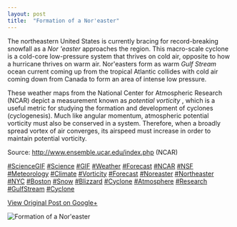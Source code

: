 ```yaml
---
layout: post
title:  "Formation of a Nor'easter"
---
```


The northeastern United States is currently bracing for record-breaking
snowfall as a _Nor 'easter_ approaches the region. This macro-scale cyclone is
a cold-core low-pressure system that thrives on cold air, opposite to how a
hurricane thrives on warm air. Nor'easters form as warm _Gulf Stream_ ocean
current coming up from the tropical Atlantic collides with cold air coming
down from Canada to form an area of intense low pressure.  
  
These weather maps from the National Center for Atmospheric Research (NCAR)
depict a measurement known as _potential vorticity_ , which is a useful metric
for studying the formation and development of cyclones (cyclogenesis). Much
like angular momentum, atmospheric potential vorticity must also be conserved
in a system. Therefore, when a broadly spread vortex of air converges, its
airspeed must increase in order to maintain potential vorticity.  
  
Source: <http://www.ensemble.ucar.edu/index.php> (NCAR)  
  
[#ScienceGIF](https://plus.google.com/s/%23ScienceGIF/posts)
[#Science](https://plus.google.com/s/%23Science/posts)
[#GIF](https://plus.google.com/s/%23GIF/posts)
[#Weather](https://plus.google.com/s/%23Weather/posts)
[#Forecast](https://plus.google.com/s/%23Forecast/posts)
[#NCAR](https://plus.google.com/s/%23NCAR/posts)
[#NSF](https://plus.google.com/s/%23NSF/posts)
[#Meteorology](https://plus.google.com/s/%23Meteorology/posts)
[#Climate](https://plus.google.com/s/%23Climate/posts)
[#Vorticity](https://plus.google.com/s/%23Vorticity/posts)
[#Forecast](https://plus.google.com/s/%23Forecast/posts)
[#Noreaster](https://plus.google.com/s/%23Noreaster/posts)
[#Northeaster](https://plus.google.com/s/%23Northeaster/posts)
[#NYC](https://plus.google.com/s/%23NYC/posts)
[#Boston](https://plus.google.com/s/%23Boston/posts)
[#Snow](https://plus.google.com/s/%23Snow/posts)
[#Blizzard](https://plus.google.com/s/%23Blizzard/posts)
[#Cyclone](https://plus.google.com/s/%23Cyclone/posts)
[#Atmosphere](https://plus.google.com/s/%23Atmosphere/posts)
[#Research](https://plus.google.com/s/%23Research/posts)
[#GulfStream](https://plus.google.com/s/%23GulfStream/posts)
[#Cyclone](https://plus.google.com/s/%23Cyclone/posts)

[View Original Post on Google+](https://plus.google.com/+ColinSullender/posts/MpjVoAR7Kzx)

![Formation of a Nor'easter](/assets/img/2017-03-13-Formation-of-a-Noreaster.gif)
